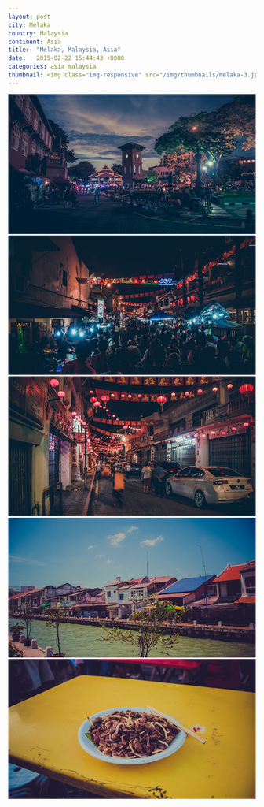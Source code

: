 ```yaml
---
layout: post
city: Melaka
country: Malaysia
continent: Asia
title:  "Melaka, Malaysia, Asia"
date:   2015-02-22 15:44:43 +0000
categories: asia malaysia
thumbnail: <img class="img-responsive" src="/img/thumbnails/melaka-3.jpg" alt="Melaka Malaysia" />
---
```


<div class="img-container">
	<img class="img-responsive" src="/img/countries/malaysia/melaka-1.jpg" alt="Melaka, Malaysia, Asia"/>
	<img class="img-responsive" src="/img/countries/malaysia/melaka-2.jpg" alt="Melaka, Malaysia, Asia"/>
	<img class="img-responsive" src="/img/countries/malaysia/melaka-3.jpg" alt="Melaka, Malaysia, Asia"/>
	<img class="img-responsive" src="/img/countries/malaysia/melaka-4.jpg" alt="Melaka, Malaysia, Asia"/>
	<img class="img-responsive" src="/img/countries/malaysia/melaka-5.jpg" alt="Melaka, Malaysia, Asia"/>
</div>
